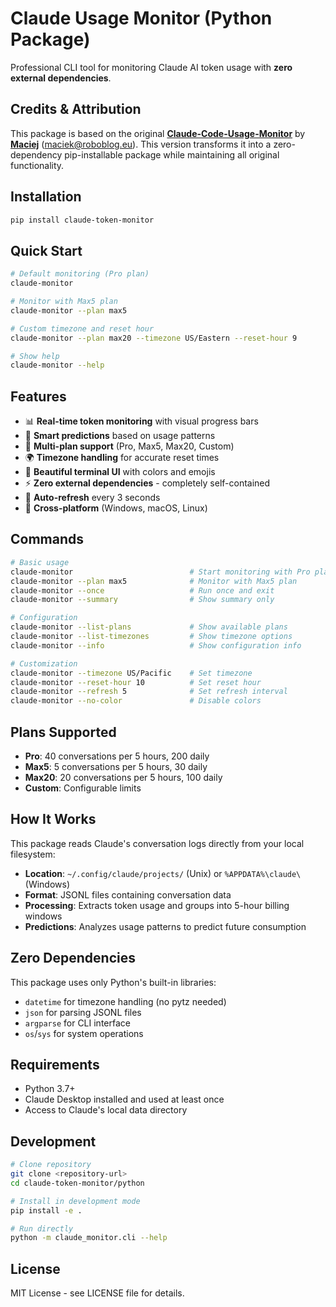 # Claude Usage Monitor (Python Package)

Professional CLI tool for monitoring Claude AI token usage with **zero external dependencies**.

## Credits & Attribution

This package is based on the original **[Claude-Code-Usage-Monitor](https://github.com/Maciek-roboblog/Claude-Code-Usage-Monitor)** by **[Maciej](https://github.com/Maciek-roboblog)** (maciek@roboblog.eu). This version transforms it into a zero-dependency pip-installable package while maintaining all original functionality.

## Installation

```bash
pip install claude-token-monitor
```

## Quick Start

```bash
# Default monitoring (Pro plan)
claude-monitor

# Monitor with Max5 plan
claude-monitor --plan max5

# Custom timezone and reset hour
claude-monitor --plan max20 --timezone US/Eastern --reset-hour 9

# Show help
claude-monitor --help
```

## Features

- 📊 **Real-time token monitoring** with visual progress bars
- 🔮 **Smart predictions** based on usage patterns
- 🎯 **Multi-plan support** (Pro, Max5, Max20, Custom)
- 🌍 **Timezone handling** for accurate reset times
- 🎨 **Beautiful terminal UI** with colors and emojis
- ⚡ **Zero external dependencies** - completely self-contained
- 🔄 **Auto-refresh** every 3 seconds
- 📱 **Cross-platform** (Windows, macOS, Linux)

## Commands

```bash
# Basic usage
claude-monitor                          # Start monitoring with Pro plan
claude-monitor --plan max5              # Monitor with Max5 plan
claude-monitor --once                   # Run once and exit
claude-monitor --summary                # Show summary only

# Configuration
claude-monitor --list-plans             # Show available plans
claude-monitor --list-timezones         # Show timezone options
claude-monitor --info                   # Show configuration info

# Customization
claude-monitor --timezone US/Pacific    # Set timezone
claude-monitor --reset-hour 10          # Set reset hour
claude-monitor --refresh 5              # Set refresh interval
claude-monitor --no-color               # Disable colors
```

## Plans Supported

- **Pro**: 40 conversations per 5 hours, 200 daily
- **Max5**: 5 conversations per 5 hours, 30 daily  
- **Max20**: 20 conversations per 5 hours, 100 daily
- **Custom**: Configurable limits

## How It Works

This package reads Claude's conversation logs directly from your local filesystem:

- **Location**: `~/.config/claude/projects/` (Unix) or `%APPDATA%\claude\` (Windows)
- **Format**: JSONL files containing conversation data
- **Processing**: Extracts token usage and groups into 5-hour billing windows
- **Predictions**: Analyzes usage patterns to predict future consumption

## Zero Dependencies

This package uses only Python's built-in libraries:

- `datetime` for timezone handling (no pytz needed)
- `json` for parsing JSONL files
- `argparse` for CLI interface
- `os`/`sys` for system operations

## Requirements

- Python 3.7+
- Claude Desktop installed and used at least once
- Access to Claude's local data directory

## Development

```bash
# Clone repository
git clone <repository-url>
cd claude-token-monitor/python

# Install in development mode
pip install -e .

# Run directly
python -m claude_monitor.cli --help
```

## License

MIT License - see LICENSE file for details.